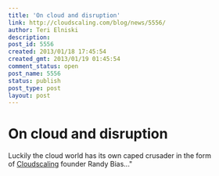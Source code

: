 ```yaml
---
title: 'On cloud and disruption'
link: http://cloudscaling.com/blog/news/5556/
author: Teri Elniski
description: 
post_id: 5556
created: 2013/01/18 17:45:54
created_gmt: 2013/01/19 01:45:54
comment_status: open
post_name: 5556
status: publish
post_type: post
layout: post
---
```


# On cloud and disruption

Luckily the cloud world has its own caped crusader in the form of [Cloudscaling](http://www.cloudscaling.com/) founder Randy Bias..."